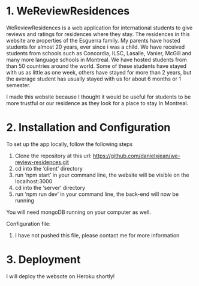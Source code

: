 # 1. WeReviewResidences

WeReviewResidences is a web application for international students to give reviews and ratings for residences where they stay.
The residences in this website are properties of the Esguerra family. My parents have hosted students for almost 20 years, 
ever since i was a child. We have received students from schools such as Concordia, ILSC, Lasalle, Vanier, McGill and many more
language schools in Montreal. We have hosted students from than 50 countries around the world. Some of these students have
stayed with us as little as one week, others have stayed for more than 2 years, but the average student has usually stayed
with us for about 6 months or 1 semester.

I made this website because I thought it would be useful for students to be more trustful or our residence as they look for a place to stay In Montreal.


# 2. Installation and Configuration
To set up the app locally, follow the following steps
1) Clone the repository at this url: https://github.com/danielxjean/we-review-residences.git
2) cd into the ‘client’ directory
3) run ‘npm start’ in your command line, the website will be visible on the localhost:3000
4) cd into the ‘server’ directory
5) run ‘npm run dev’ in your command line, the back-end will now be running

You will need mongoDB running on your computer as well.

Configuration file:
1) I have not pushed this file, please contact me for more information

# 3. Deployment

I will deploy the websote on Heroku shortly!
